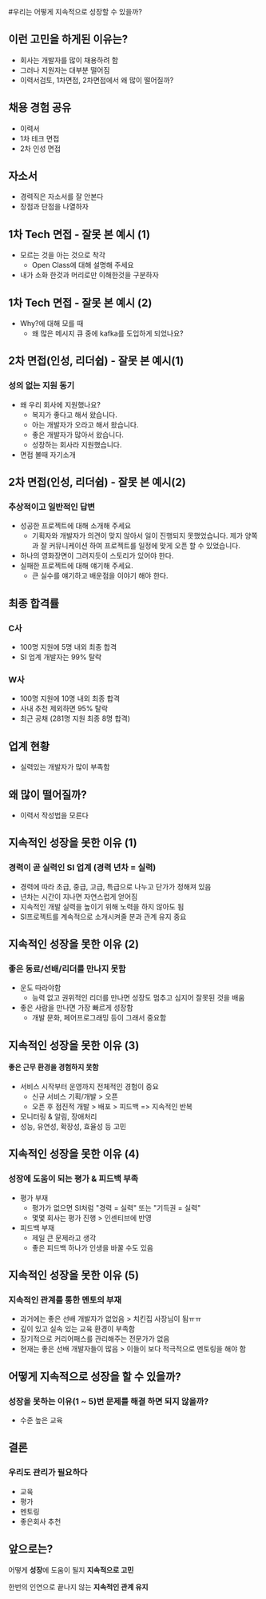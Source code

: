 #우리는 어떻게 지속적으로 성장할 수 있을까?

## 이런 고민을 하게된 이유는?

- 회사는 개발자를 많이 채용하려 함
- 그러나 지원자는 대부분 떨어짐
- 이력서검토, 1차면접, 2차면접에서 왜 많이 떨어질까?

## 채용 경험 공유

- 이력서
- 1차 테크 면접
- 2차 인성 면접

## 자소서

- 경력직은 자소서를 잘 안본다
- 장점과 단점을 나열하자

## 1차 Tech 면접 - 잘못 본 예시 (1)

- 모르는 것을 아는 것으로 착각
  - Open Class에 대해 설명해 주세요
- 내가 소화 한것과 머리로만 이해한것을 구분하자

## 1차 Tech 면접 - 잘못 본 예시 (2)

- Why?에 대해 모를 때
  - 왜 많은 메시지 큐 중에 kafka를 도입하게 되었나요?

## 2차 면접(인성, 리더쉽) - 잘못 본 예시(1)

### 성의 없는 지원 동기

- 왜 우리 회사에 지원했나요?
  - 복지가 좋다고 해서 왔습니다.
  - 아는 개발자가 오라고 해서 왔습니다.
  - 좋은 개발자가 많아서 왔습니다.
  - 성장하는 회사라 지원했습니다.
- 면접 볼때 자기소개 

## 2차 면접(인성, 리더쉽) - 잘못 본 예시(2)

### 추상적이고 일반적인 답변

- 성공한 프로젝트에 대해 소개해 주세요
  - 기획자와 개발자가 의견이 맞지 않아서 일이 진행되지 못했었습니다. 제가 양쪽과 잘 커뮤니케이션 하여 프로젝트를 일정에 맞게 오픈 할 수 있었습니다.
- 하나의 영화장면이 그려지듯이 스토리가 있어야 한다.
- 실패한 프로젝트에 대해 얘기해 주세요.
  - 큰 실수를 얘기하고 배운점을 이야기 해야 한다.

## 최종 합격률

### C사

- 100명 지원에 5명 내외 최종 합격
-  SI 업계 개발자는 99% 탈락

### W사

- 100명 지원에 10명 내외 최종 합격
- 사내 추천 제외하면 95% 탈락
- 최근 공채 (281명 지원 최종 8명 합격)

## 업계 현황

- 실력있는 개발자가 많이 부족함

## 왜 많이 떨어질까?

- 이력서 작성법을 모른다

## 지속적인 성장을 못한 이유 (1)

### 경력이 곧 실력인 SI 업계 (경력 년차 = 실력)

- 경력에 따라 초급, 중급, 고급, 특급으로 나누고 단가가 정해져 있음
- 년차는 시간이 지나면 자연스럽게 얻어짐
- 지속적인 개발 실력을 높이기 위해 노력을 하지 않아도 됨
- SI프로젝트를 계속적으로 소개시켜줄 분과 관계 유지 중요

## 지속적인 성장을 못한 이유 (2)

### 좋은 동료/선배/리더를 만나지 못함

- 운도 따라야함
  - 능력 없고 권위적인 리더를 만나면 성장도 멈추고 심지어 잘못된 것을 배움
- 좋은 사람을 만나면 가장 빠르게 성장함
  - 개발 문화, 페어프로그래밍 등이 그래서 중요함

## 지속적인 성장을 못한 이유 (3)

#### 좋은 근무 환경을 경험하지 못함

- 서비스 시작부터 운영까지 전체적인 경험이 중요
  - 신규 서비스 기획/개발 > 오픈
  - 오픈 후 점진적 개발 > 배포 > 피드백 => 지속적인 반복
- 모니터링 & 알림, 장애처리
- 성능, 유연성, 확장성, 효율성 등 고민

## 지속적인 성장을 못한 이유 (4)

### 성장에 도움이 되는 평가 & 피드백 부족

- 평가 부재
  - 평가가 없으면 SI처럼 "경력 = 실력" 또는 "기득권 = 실력"
  - 몇몇 회사는 평가 진행 > 인센티브에 반영
- 피드백 부재
  - 제일 큰 문제라고 생각
  - 좋은 피드백 하나가 인생을 바꿀 수도 있음

## 지속적인 성장을 못한 이유 (5)

### 지속적인 관계를 통한 멘토의 부재

- 과거에는 좋은 선배 개발자가 없었음 > 치킨집 사장님이 됨ㅠㅠ
- 깊이 있고 실속 있는 교육 환경이 부족함
- 장기적으로 커리어패스를 관리해주는 전문가가 없음
- 현재는 좋은 선배 개발자들이 많음 > 이들이 보다 적극적으로 멘토링을 해야 함

## 어떻게 지속적으로 성장을 할 수 있을까?

### 성장을 못하는 이유(1 ~ 5)번 문제를 해결 하면 되지 않을까?

- 수준 높은 교육

## 결론

### 우리도 관리가 필요하다

- 교육
- 평가
- 멘토링
- 좋은회사 추천

## 앞으로는?

어떻게 **성장**에 도움이 될지 **지속적으로 고민**

한번의 인연으로 끝나지 않는 **지속적인 관계 유지**

